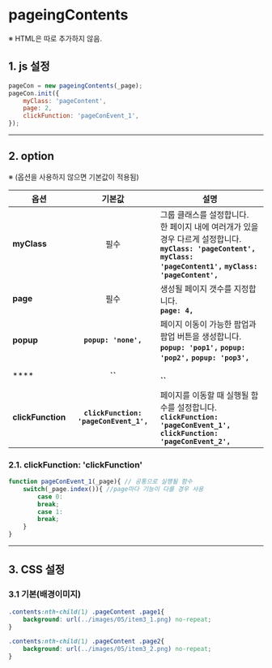 # pageingContents

※ HTML은 따로 추가하지 않음.


## 1. js 설정
```javascript
pageCon = new pageingContents(_page);
pageCon.init({
    myClass: 'pageContent',
    page: 2,
    clickFunction: 'pageConEvent_1',
});
```

***

## 2. option
※ (옵션을 사용하지 않으면 기본값이 적용됨)

|옵션|기본값|설명|
|---|:---:|---|
|**myClass**|필수|그룹 클래스를 설정합니다.<br>한 페이지 내에 여러개가 있을경우 다르게 설정합니다.<br>**`myClass: 'pageContent',`** **`myClass: 'pageContent1',`** **`myClass: 'pageContent',`**|
|**page**|필수|생성될 페이지 갯수를 지정합니다.<br>**`page: 4,`**|
|**popup**|**`popup: 'none',`**|페이지 이동이 가능한 팝업과 팝업 버튼을 생성합니다.<br>**`popup: 'pop1',`** **`popup: 'pop2',`** **`popup: 'pop3',`**|
|****|**``**|<br>**``**|
|**clickFunction**|**`clickFunction: 'pageConEvent_1',`**|페이지를 이동할 때 실행될 함수를 설정합니다.<br>**`clickFunction: 'pageConEvent_1',`** **`clickFunction: 'pageConEvent_2',`**|

### 2.1. clickFunction: 'clickFunction'
```javascript
function pageConEvent_1(_page){ // 공통으로 실행될 함수
    switch(_page.index()){ //page마다 기능이 다를 경우 사용
        case 0:
        break;
        case 1:
        break;
    }
}
```

***

## 3. CSS 설정

### 3.1 기본(배경이미지)
```css
.contents:nth-child(1) .pageContent .page1{
    background: url(../images/05/item3_1.png) no-repeat;
}

.contents:nth-child(1) .pageContent .page2{
    background: url(../images/05/item3_2.png) no-repeat;
}
```








